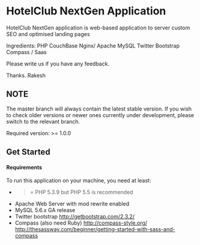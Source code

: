 HotelClub NextGen Application
=============================

HotelClub NextGen application is web-based application to server custom SEO and optimised landing pages

Ingredients:
PHP
CouchBase
Nginx/ Apache
MySQL
Twitter Bootstrap
Compass / Saas

Please write us if you have any feedback.

Thanks.
Rakesh

NOTE
----
The master branch will always contain the latest stable version. If you wish
to check older versions or newer ones currently under development, please
switch to the relevant branch.

Required version: >= 1.0.0

Get Started
-----------

#### Requirements

To run this application on your machine, you need at least:

* >= PHP 5.3.9 but PHP 5.5 is recommended
* Apache Web Server with mod rewrite enabled
* MySQL 5.6.x GA release
* Twitter bootstrap
  http://getbootstrap.com/2.3.2/
* Compass (also need Ruby)
  http://compass-style.org/
  http://thesassway.com/beginner/getting-started-with-sass-and-compass

